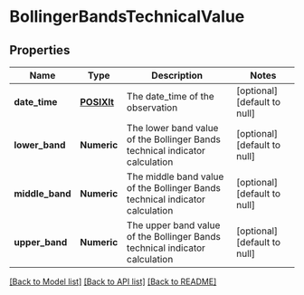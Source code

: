 # BollingerBandsTechnicalValue

## Properties
Name | Type | Description | Notes
------------ | ------------- | ------------- | -------------
**date_time** | [**POSIXlt**](POSIXlt.md) | The date_time of the observation | [optional] [default to null]
**lower_band** | **Numeric** | The lower band value of the Bollinger Bands technical indicator calculation | [optional] [default to null]
**middle_band** | **Numeric** | The middle band value of the Bollinger Bands technical indicator calculation | [optional] [default to null]
**upper_band** | **Numeric** | The upper band value of the Bollinger Bands technical indicator calculation | [optional] [default to null]

[[Back to Model list]](../README.md#documentation-for-models) [[Back to API list]](../README.md#documentation-for-api-endpoints) [[Back to README]](../README.md)


